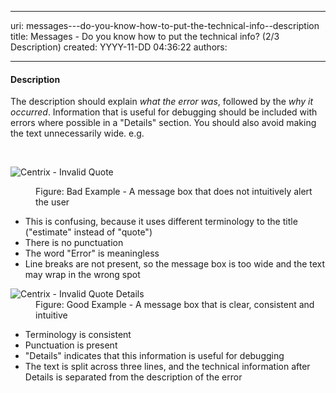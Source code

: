 

---
uri: messages---do-you-know-how-to-put-the-technical-info--description
title: Messages - Do you know how to put the technical info? (2/3 Description)
created: YYYY-11-DD 04:36:22
authors:

---




<span class='intro'> <h4>Description</h4>
<div>The description should explain <em>what the error was</em>, followed by the <em>why it occurred</em>. Information that is useful for debugging should be included with errors where possible in a &quot;Details&quot; section. You should also avoid making the text unnecessarily wide. e.g.</div> </span>

​<dl class="badImage"><dt><img alt="Centrix - Invalid Quote" src="http&#58;//www.ssw.com.au/ssw/Standards/Rules/Images/BadMessageBox.gif" /></dt>
<dd>Figure&#58; Bad Example - A message box that does not intuitively alert the user</dd></dl>
<ul><li>This is confusing, because it uses different terminology to the title (&quot;estimate&quot; instead of &quot;quote&quot;)</li>
<li>There is no punctuation</li>
<li>The word &quot;Error&quot; is meaningless</li>
<li>Line breaks are not present, so the message box is too wide and the text may wrap in the wrong spot</li></ul>
<dl class="goodImage"><dt><img alt="Centrix - Invalid Quote Details" src="http&#58;//www.ssw.com.au/ssw/Standards/Rules/Images/GoodMessageBox.gif" /></dt>
<dd>Figure&#58; Good Example - A message box that is clear, consistent and intuitive</dd></dl>
<ul><li>Terminology is consistent</li>
<li>Punctuation is present</li>
<li>&quot;Details&quot; indicates that this information is useful for debugging</li>
<li>The text is split across three lines, and the technical information after Details is separated from the description of the error</li></ul>



